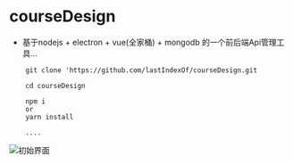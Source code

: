 # courseDesign

- 基于nodejs + electron + vue(全家桶) + mongodb 的一个前后端Api管理工具...

```
	git clone 'https://github.com/lastIndexOf/courseDesign.git
	
	cd courseDesign
	
	npm i 
	or
	yarn install
	
	....

```

![初始界面](https://github.com/lastIndexOf/courseDesign/tree/master/images/page1.png)